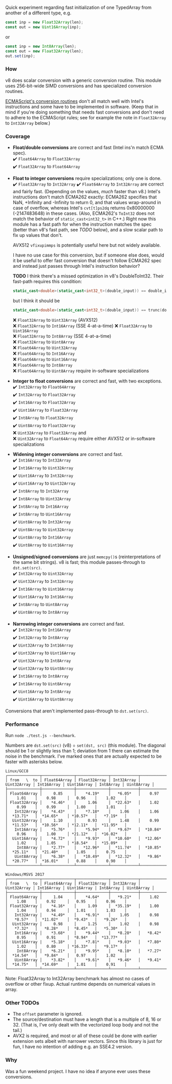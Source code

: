 Quick experiment regarding fast initialization of one TypedArray from another of
a different type, e.g.

```js
const inp = new Float32Array(len);
const out = new Uint16Array(inp);
```

or

```js
const inp = new Int8Array(len);
const out = new Float32Array(len);
out.set(inp);
```

### How

v8 does scalar conversion with a generic conversion routine. This module uses
256-bit-wide SIMD conversions and has specialized conversion routines.

[ECMAScript's conversion routines](https://tc39.github.io/ecma262/#sec-touint32)
don't all match well with Intel's instructions and some have to be implemented
in software. (Keep that in mind if you're doing something that needs fast
conversions and don't need to adhere to the ECMAScript rules; see for example
the note in `Float32Array` to `Int32Array` below.)

### Coverage

* **Float/double conversions** are correct and fast (Intel ins'n match ECMA spec).  
  ✔️ `Float64Array` to `Float32Array`  
  ✔️ `Float32Array` to `Float64Array`

* **Float to integer conversions** require specializations; only one is done.  
  ✔️ `Float32Array` to `Int32Array`
  ✔️ `Float64Array` to `Int32Array` are correct and fairly fast. (Depending on
  the values, *much* faster than v8.) Intel's instructions don't match
  ECMA262 exactly: ECMA262 specifies that NaN, +Infinity and -Infinity to return
  0, and that values wrap-around in case of overflow, whereas Intel's
  `cvt[t]ps2dq` returns 0x80000000 (-2147483648) in these cases. (Also,
  ECMA262's `ToInt32` does not match the behavior of `static_cast<int32_t>` in
  C++.) Right now this module has a fast path for when the instruction matches
  the spec (better than v8's fast path, see *TODO* below), and a slow scalar
  path to fix up values that don't.

  AVX512 `vfixupimmps` is potentially useful here but not widely available.

  I have no use case for this conversion, but if someone else does, would it be
  useful to offer fast conversion that doesn't follow ECMA262 spec and instead
  just passes through Intel's instruction behavior?

  **TODO** I think there's a missed optimization in v8's DoubleToInt32.
  Their fast-path requires this condition:
  ```cpp
  static_cast<double>(static_cast<int32_t>(double_input)) == double_input
  ```
  but I think it should be
  ```cpp
  static_cast<double>(static_cast<int32_t>(double_input)) == trunc(double_input)
  ```
  ❌ `Float32Array` to `Uint32Array` (AVX512)  
  ❌ `Float32Array` to `Int16Array` (SSE 4-at-a-time) 
  ❌ `Float32Array` to `Uint16Array`  
  ❌ `Float32Array` to `Int8Array` (SSE 4-at-a-time)  
  ❌ `Float32Array` to `Uint8Array`  
  ❌ `Float64Array` to `Uint32Array`  
  ❌ `Float64Array` to `Int16Array`  
  ❌ `Float64Array` to `Uint16Array`  
  ❌ `Float64Array` to `Int8Array`  
  ❌ `Float64Array` to `Uint8Array` require in-software specializations

* **Integer to float conversions** are correct and fast, with two exceptions.  
  ✔️ `Int32Array` to `Float64Array`  
  ✔️ `Int32Array` to `Float32Array`  
  ✔️ `Int16Array` to `Float32Array`  
  ✔️ `Uint16Array` to `Float32Array`  
  ✔️ `Int8Array` to `Float32Array`  
  ✔️ `Uint8Array` to `Float32Array`  
  ❌ `Uint32Array` to `Float32Array` and  
  ❌ `Uint32Array` to `Float64Array` require either AVX512 or in-software specializations

* **Widening integer conversions** are correct and fast.  
  ✔️ ️`Int16Array` to `Int32Array`  
  ✔️ ️`Int16Array` to `Uint32Array`  
  ✔️ ️`Uint16Array` to `Int32Array`  
  ✔️ ️`Uint16Array` to `Uint32Array`  
  ✔️ ️`Int8Array` to `Int32Array`  
  ✔️ ️`Int8Array` to `Uint32Array`  
  ✔️ ️`Int8Array` to `Int16Array`  
  ✔️ ️`Int8Array` to `Uint16Array`  
  ✔️ ️`Uint8Array` to `Int32Array`  
  ✔️ ️`Uint8Array` to `Uint32Array`  
  ✔️ ️`Uint8Array` to `Int16Array`  
  ✔️ ️`Uint8Array` to `Uint16Array`

* **Unsigned/signed conversions** are just `memcpy()`s (reinterpretations of the
  same bit strings). v8 is fast; this module passes-through to `dst.set(src)`.  
  ✔️ `Int32Array` to `Uint32Array`  
  ✔️ `Uint32Array` to `Int32Array`  
  ✔️ `Int16Array` to `Uint16Array`  
  ✔️ `Uint16Array` to `Int16Array`  
  ✔️ `Int8Array` to `Uint8Array`  
  ✔️ `Uint8Array` to `Int8Array`

* **Narrowing integer conversions** are correct and fast.  
  ✔️ `Int32Array` to `Int16Array`  
  ✔️ `Int32Array` to `Int8Array`  
  ✔️ `Uint32Array` to `Int16Array`  
  ✔️ `Uint32Array` to `Uint16Array`  
  ✔️ `Uint32Array` to `Int8Array`  
  ✔️ `Uint32Array` to `Uint8Array`  
  ✔️ `Int16Array` to `Int8Array`  
  ✔️ `Int16Array` to `Uint8Array`  
  ✔️ `Uint16Array` to `Int8Array`  
  ✔️ `Uint16Array` to `Uint8Array`

Conversions that aren't implemented pass-through to `dst.set(src)`.

### Performance

Run `node ./test.js --benchmark`.

Numbers are `dst.set(src)` (v8) ÷ `set(dst, src)` (this module).
The diagonal should be 1 or slightly less than 1; deviation from 1 there can estimate the noise in the benchmark.
I've marked ones that are actually expected to be faster with asterisks below.

```
Linux/GCC8
┌──────────────┬──────────────┬──────────────┬────────────┬─────────────┬────────────┬─────────────┬───────────┬────────────┐
│ from   \  to │ Float64Array │ Float32Array │ Int32Array │ Uint32Array │ Int16Array │ Uint16Array │ Int8Array │ Uint8Array │
├──────────────┼──────────────┼──────────────┼────────────┼─────────────┼────────────┼─────────────┼───────────┼────────────┤
│ Float64Array │     0.85     │    *4.19*    │   *6.05*   │    0.97     │    1.01    │    0.98     │   0.96    │    1.02    │
│ Float32Array │    *4.46*    │     1.06     │  *22.63*   │    1.02     │    0.99    │    0.99     │   1.00    │    1.01    │
│   Int32Array │    *4.43*    │    *7.18*    │    1.06    │    1.06     │  *13.71*   │  *14.65*    │ *10.57*   │   *7.19*   │
│  Uint32Array │     1.10     │     0.93     │    1.48    │    0.99     │  *11.53*   │  *10.56*    │ *12.11*   │  *11.95*   │
│   Int16Array │    *5.76*    │    *5.94*    │   *9.67*   │  *10.84*    │    0.96    │    1.00     │ *21.12*   │  *16.02*   │
│  Uint16Array │    *4.72*    │    *9.93*    │  *10.60*   │  *12.06*    │    1.02    │    1.05     │ *18.54*   │  *15.09*   │
│    Int8Array │    *2.77*    │   *12.96*    │  *11.74*   │  *10.85*    │  *25.11*   │  *21.40*    │   1.05    │    0.75    │
│   Uint8Array │    *6.38*    │   *10.49*    │  *12.32*   │   *9.86*    │  *20.77*   │  *16.01*    │   0.88    │    0.90    │
└──────────────┴──────────────┴──────────────┴────────────┴─────────────┴────────────┴─────────────┴───────────┴────────────┘
```

```
Windows/MSVS 2017
┌──────────────┬──────────────┬──────────────┬────────────┬─────────────┬────────────┬─────────────┬───────────┬────────────┐
│ from   \  to │ Float64Array │ Float32Array │ Int32Array │ Uint32Array │ Int16Array │ Uint16Array │ Int8Array │ Uint8Array │
├──────────────┼──────────────┼──────────────┼────────────┼─────────────┼────────────┼─────────────┼───────────┼────────────┤
│ Float64Array │     1.04     │    *4.64*    │   *9.21*   │    1.02     │    1.08    │    0.92     │   0.95    │    0.96    │
│ Float32Array │    *4.16*    │     1.09     │  *35.19*   │    1.00     │    1.04    │    0.94     │   1.01    │    1.03    │
│   Int32Array │    *4.49*    │    *6.91*    │    1.05    │    0.98     │   *8.57*   │  *11.02*    │  *9.43*   │   *9.26*   │
│  Uint32Array │     0.98     │     1.25     │    1.02    │    0.98     │   *7.32*   │   *8.28*    │  *8.45*   │   *5.30*   │
│   Int16Array │    *3.68*    │    *9.44*    │   *8.28*   │   *8.42*    │    0.95    │    0.91     │  *8.94*   │  *13.77*   │
│  Uint16Array |    *5.18*    │    *7.81*    │   *9.03*   │   *7.80*    │    1.02    │    0.80     │ *16.33*   │   *9.17*   │
│    Int8Array │    *6.21*    │    *9.95*    │   *8.10*   │   *7.27*    │  *14.54*   │   *9.84*    │   0.97    │    1.02    │
│   Uint8Array │    *3.82*    │    *9.61*    │   *9.46*   │   *9.41*    │  *14.75*   │  *14.69*    │   1.01    │    0.91    │
└──────────────┴──────────────┴──────────────┴────────────┴─────────────┴────────────┴─────────────┴───────────┴────────────┘
```

Note: Float32Array to Int32Array benchmark has almost no cases of overflow or
other fixup. Actual runtime depends on numerical values in array.

### Other TODOs

* The `offset` parameter is ignored.
* The source/destination must have a length that is a multiple of 8, 16 or 32.
  (That is, I've only dealt with the vectorized loop body and not the tail.)
* AVX2 is required, and most or all of these could be done with earlier
  extension sets albeit with narrower vectors. Since this library is just for
  fun, I have no intention of adding e.g. an SSE4.2 version.

### Why

Was a fun weekend project. I have no idea if anyone ever uses these conversions.
